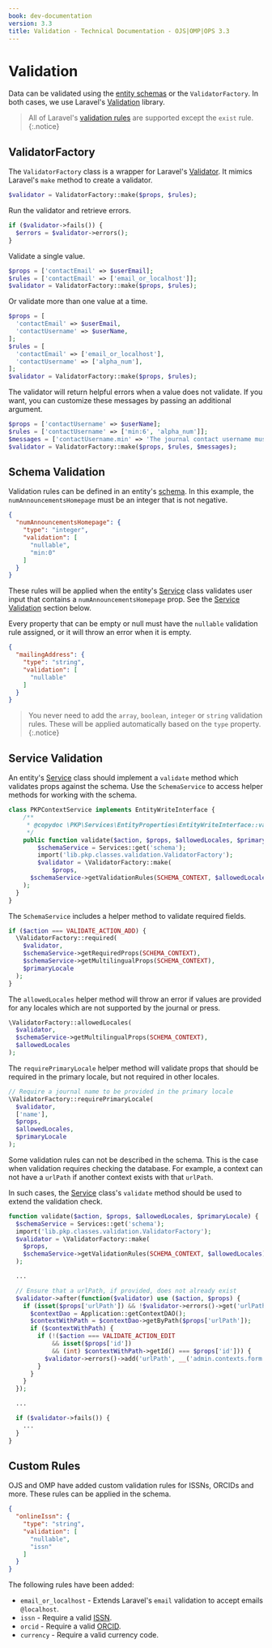 ```yaml
---
book: dev-documentation
version: 3.3
title: Validation - Technical Documentation - OJS|OMP|OPS 3.3
---
```


# Validation

Data can be validated using the [entity schemas](./architecture-entities#schemas) or the `ValidatorFactory`. In both cases, we use Laravel's [Validation](https://laravel.com/docs/5.5/validation) library.

> All of Laravel's [validation rules](https://laravel.com/docs/5.5/validation#available-validation-rules) are supported except the `exist` rule.
{:.notice}

## ValidatorFactory

The `ValidatorFactory` class is a wrapper for Laravel's [Validator](https://laravel.com/docs/5.5/validation). It mimics Laravel's `make` method to create a validator.

```php
$validator = ValidatorFactory::make($props, $rules);
```

Run the validator and retrieve errors.

```php
if ($validator->fails()) {
  $errors = $validator->errors();
}
```

Validate a single value.

```php
$props = ['contactEmail' => $userEmail];
$rules = ['contactEmail' => ['email_or_localhost']];
$validator = ValidatorFactory::make($props, $rules);
```

Or validate more than one value at a time.

```php
$props = [
  'contactEmail' => $userEmail,
  'contactUsername' => $userName,
];
$rules = [
  'contactEmail' => ['email_or_localhost'],
  'contactUsername' => ['alpha_num'],
];
$validator = ValidatorFactory::make($props, $rules);
```

The validator will return helpful errors when a value does not validate. If you want, you can customize these messages by passing an additional argument.

```php
$props = ['contactUsername' => $userName];
$rules = ['contactUsername' => ['min:6', 'alpha_num']];
$messages = ['contactUsername.min' => 'The journal contact username must be at least 6 characters.'];
$validator = ValidatorFactory::make($props, $rules, $messages);
```

## Schema Validation

Validation rules can be defined in an entity's [schema](./architecture-entities#schemas). In this example, the `numAnnouncementsHomepage` must be an integer that is not negative.

```json
{
  "numAnnouncementsHomepage": {
    "type": "integer",
    "validation": [
      "nullable",
      "min:0"
    ]
  }
}
```

These rules will be applied when the entity's [Service](./architecture-services) class validates user input that contains a `numAnnouncementsHomepage` prop. See the [Service Validation](#service-validation) section below.

Every property that can be empty or null must have the `nullable` validation rule assigned, or it will throw an error when it is empty.

```json
{
  "mailingAddress": {
    "type": "string",
    "validation": [
      "nullable"
    ]
  }
}
```

> You never need to add the `array`, `boolean`, `integer` or `string` validation rules. These will be applied automatically based on the `type` property.
{:.notice}

## Service Validation

An entity's [Service](./architecture-services) class should implement a `validate` method which validates props against the schema. Use the `SchemaService` to access helper methods for working with the schema.

```php
class PKPContextService implements EntityWriteInterface {
	/**
	 * @copydoc \PKP\Services\EntityProperties\EntityWriteInterface::validate()
	 */
	public function validate($action, $props, $allowedLocales, $primaryLocale) {
		$schemaService = Services::get('schema');
		import('lib.pkp.classes.validation.ValidatorFactory');
		$validator = \ValidatorFactory::make(
			$props,
      $schemaService->getValidationRules(SCHEMA_CONTEXT, $allowedLocales)
    );
  }
}
```

The `SchemaService` includes a helper method to validate required fields.

```php
if ($action === VALIDATE_ACTION_ADD) {
  \ValidatorFactory::required(
    $validator,
    $schemaService->getRequiredProps(SCHEMA_CONTEXT),
    $schemaService->getMultilingualProps(SCHEMA_CONTEXT),
    $primaryLocale
  );
}
```

The `allowedLocales` helper method will throw an error if values are provided for any locales which are not supported by the journal or press.

```php
\ValidatorFactory::allowedLocales(
  $validator,
  $schemaService->getMultilingualProps(SCHEMA_CONTEXT),
  $allowedLocales
);
```

The `requirePrimaryLocale` helper method will validate props that should be required in the primary locale, but not required in other locales.


```php
// Require a journal name to be provided in the primary locale
\ValidatorFactory::requirePrimaryLocale(
  $validator,
  ['name'],
  $props,
  $allowedLocales,
  $primaryLocale
);
```

Some validation rules can not be described in the schema. This is the case when validation requires checking the database. For example, a context can not have a `urlPath` if another context exists with that `urlPath`.

In such cases, the [Service](./architecture-services) class's `validate` method should be used to extend the validation check.

```php
function validate($action, $props, $allowedLocales, $primaryLocale) {
  $schemaService = Services::get('schema');
  import('lib.pkp.classes.validation.ValidatorFactory');
  $validator = \ValidatorFactory::make(
    $props,
    $schemaService->getValidationRules(SCHEMA_CONTEXT, $allowedLocales)
  );

  ...

  // Ensure that a urlPath, if provided, does not already exist
  $validator->after(function($validator) use ($action, $props) {
    if (isset($props['urlPath']) && !$validator->errors()->get('urlPath')) {
      $contextDao = Application::getContextDAO();
      $contextWithPath = $contextDao->getByPath($props['urlPath']);
      if ($contextWithPath) {
        if (!($action === VALIDATE_ACTION_EDIT
            && isset($props['id'])
            && (int) $contextWithPath->getId() === $props['id'])) {
          $validator->errors()->add('urlPath', __('admin.contexts.form.pathExists'));
        }
      }
    }
  });

  ...

  if ($validator->fails()) {
    ...
  }
}
```

## Custom Rules

OJS and OMP have added custom validation rules for ISSNs, ORCIDs and more. These rules can be applied in the schema.

```json
{
  "onlineIssn": {
    "type": "string",
    "validation": [
      "nullable",
      "issn"
    ]
  }
}
```

The following rules have been added:

- `email_or_localhost` - Extends Laravel's `email` validation to accept emails `@localhost`.
- `issn` - Require a valid [ISSN](https://www.issn.org/).
- `orcid` - Require a valid [ORCID](https://orcid.org/).
- `currency` - Require a valid currency code.
